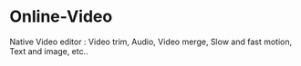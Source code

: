 # Online-Video
Native Video editor : Video trim, Audio, Video merge, Slow and fast motion, Text and image, etc..
